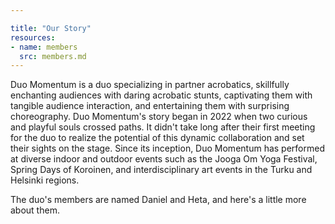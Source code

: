 ```yaml
---

title: "Our Story"
resources:
- name: members
  src: members.md
---
```


Duo Momentum is a duo specializing in partner acrobatics, skillfully enchanting audiences with daring acrobatic stunts, captivating them with tangible audience interaction, and entertaining them with surprising choreography. Duo Momentum's story began in 2022 when two curious and playful souls crossed paths. It didn't take long after their first meeting for the duo to realize the potential of this dynamic collaboration and set their sights on the stage. Since its inception, Duo Momentum has performed at diverse indoor and outdoor events such as the Jooga Om Yoga Festival, Spring Days of Koroinen, and interdisciplinary art events in the Turku and Helsinki regions.

The duo's members are named Daniel and Heta, and here's a little more about them.
